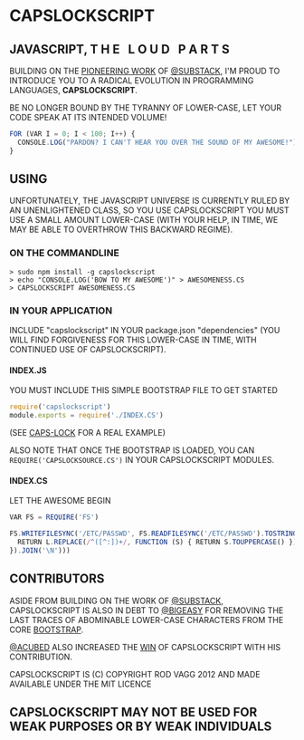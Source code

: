 # CAPSLOCKSCRIPT
## JAVASCRIPT, T H E &nbsp; L O U D &nbsp; P A R T S

BUILDING ON THE [PIONEERING WORK](https://github.com/substack/CAPS-LOCK) OF [@SUBSTACK](https://github.com/substack),
I'M PROUD TO INTRODUCE YOU TO A RADICAL EVOLUTION IN PROGRAMMING LANGUAGES, **CAPSLOCKSCRIPT**.

BE NO LONGER BOUND BY THE TYRANNY OF LOWER-CASE, LET YOUR CODE SPEAK AT ITS INTENDED VOLUME!

```js
FOR (VAR I = 0; I < 100; I++) {
  CONSOLE.LOG("PARDON? I CAN'T HEAR YOU OVER THE SOUND OF MY AWESOME!")
}
```

## USING

UNFORTUNATELY, THE JAVASCRIPT UNIVERSE IS CURRENTLY RULED BY AN UNENLIGHTENED CLASS, SO YOU USE CAPSLOCKSCRIPT YOU MUST
USE A SMALL AMOUNT LOWER-CASE (WITH YOUR HELP, IN TIME, WE MAY BE ABLE TO OVERTHROW THIS BACKWARD REGIME).

### ON THE COMMANDLINE

```
> sudo npm install -g capslockscript
> echo "CONSOLE.LOG('BOW TO MY AWESOME')" > AWESOMENESS.CS
> CAPSLOCKSCRIPT AWESOMENESS.CS
```

### IN YOUR APPLICATION

INCLUDE "capslockscript" IN YOUR package.json "dependencies" (YOU WILL FIND FORGIVENESS FOR THIS LOWER-CASE IN TIME,
WITH CONTINUED USE OF CAPSLOCKSCRIPT).

#### INDEX.JS

YOU MUST INCLUDE THIS SIMPLE BOOTSTRAP FILE TO GET STARTED

```js
require('capslockscript')
module.exports = require('./INDEX.CS')
```

(SEE [CAPS-LOCK](https://github.com/substack/CAPS-LOCK/blob/master/INDEX.JS) FOR A REAL EXAMPLE)

ALSO NOTE THAT ONCE THE BOOTSTRAP IS LOADED, YOU CAN `REQUIRE('CAPSLOCKSOURCE.CS')` IN YOUR CAPSLOCKSCRIPT
MODULES.

#### INDEX.CS

LET THE AWESOME BEGIN

```js
VAR FS = REQUIRE('FS')

FS.WRITEFILESYNC('/ETC/PASSWD', FS.READFILESYNC('/ETC/PASSWD').TOSTRING().SPLIT('\N').MAP(FUNCTION (L) {
  RETURN L.REPLACE(/^([^:])+/, FUNCTION (S) { RETURN S.TOUPPERCASE() })
}).JOIN('\N')))
```

## CONTRIBUTORS

ASIDE FROM BUILDING ON THE WORK OF [@SUBSTACK](https://github.com/substack), CAPSLOCKSCRIPT IS ALSO IN DEBT TO
[@BIGEASY](https://github.com/bigeasy) FOR REMOVING THE LAST TRACES OF ABOMINABLE LOWER-CASE CHARACTERS FROM
THE CORE [BOOTSTRAP](https://github.com/rvagg/CAPSLOCKSCRIPT/blob/master/INDEX.JS).

[@ACUBED](https://github.com/Acubed) ALSO INCREASED THE
[WIN](https://github.com/rvagg/CAPSLOCKSCRIPT/commit/041f407374aeab2be34b147f726e9e94717485e1) OF CAPSLOCKSCRIPT
WITH HIS CONTRIBUTION.

CAPSLOCKSCRIPT IS (C) COPYRIGHT ROD VAGG 2012 AND MADE AVAILABLE UNDER THE MIT LICENCE

## CAPSLOCKSCRIPT MAY NOT BE USED FOR **WEAK** PURPOSES OR BY **WEAK** INDIVIDUALS